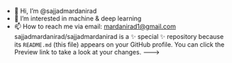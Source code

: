 - 👋 Hi, I’m @sajjadmardanirad
- 👀 I’m interested in machine & deep learning
- 📫 How to reach me via email: mardanirad1@gmail.com
sajjadmardanirad/sajjadmardanirad is a ✨ special ✨ repository because its `README.md` (this file) appears on your GitHub profile.
You can click the Preview link to take a look at your changes.
--->
